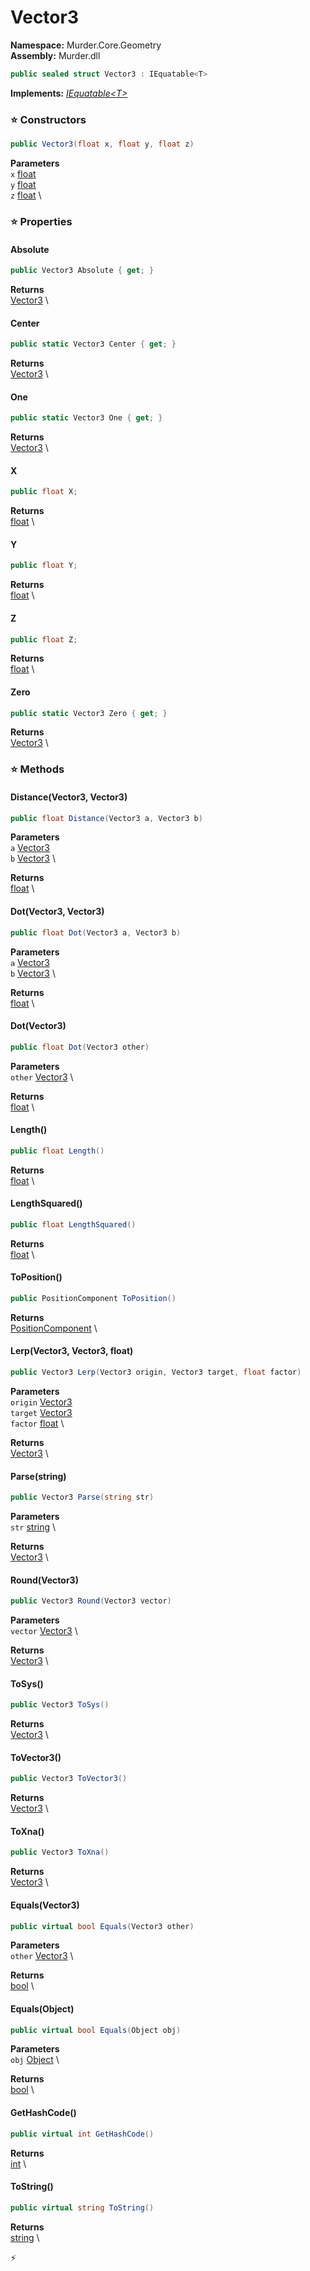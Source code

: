 # Vector3

**Namespace:** Murder.Core.Geometry \
**Assembly:** Murder.dll

```csharp
public sealed struct Vector3 : IEquatable<T>
```

**Implements:** _[IEquatable\<T\>](https://learn.microsoft.com/en-us/dotnet/api/System.IEquatable-1?view=net-7.0)_

### ⭐ Constructors
```csharp
public Vector3(float x, float y, float z)
```

**Parameters** \
`x` [float](https://learn.microsoft.com/en-us/dotnet/api/System.Single?view=net-7.0) \
`y` [float](https://learn.microsoft.com/en-us/dotnet/api/System.Single?view=net-7.0) \
`z` [float](https://learn.microsoft.com/en-us/dotnet/api/System.Single?view=net-7.0) \

### ⭐ Properties
#### Absolute
```csharp
public Vector3 Absolute { get; }
```

**Returns** \
[Vector3](/Murder/Core/Geometry/Vector3.html) \
#### Center
```csharp
public static Vector3 Center { get; }
```

**Returns** \
[Vector3](/Murder/Core/Geometry/Vector3.html) \
#### One
```csharp
public static Vector3 One { get; }
```

**Returns** \
[Vector3](/Murder/Core/Geometry/Vector3.html) \
#### X
```csharp
public float X;
```

**Returns** \
[float](https://learn.microsoft.com/en-us/dotnet/api/System.Single?view=net-7.0) \
#### Y
```csharp
public float Y;
```

**Returns** \
[float](https://learn.microsoft.com/en-us/dotnet/api/System.Single?view=net-7.0) \
#### Z
```csharp
public float Z;
```

**Returns** \
[float](https://learn.microsoft.com/en-us/dotnet/api/System.Single?view=net-7.0) \
#### Zero
```csharp
public static Vector3 Zero { get; }
```

**Returns** \
[Vector3](/Murder/Core/Geometry/Vector3.html) \
### ⭐ Methods
#### Distance(Vector3, Vector3)
```csharp
public float Distance(Vector3 a, Vector3 b)
```

**Parameters** \
`a` [Vector3](/Murder/Core/Geometry/Vector3.html) \
`b` [Vector3](/Murder/Core/Geometry/Vector3.html) \

**Returns** \
[float](https://learn.microsoft.com/en-us/dotnet/api/System.Single?view=net-7.0) \

#### Dot(Vector3, Vector3)
```csharp
public float Dot(Vector3 a, Vector3 b)
```

**Parameters** \
`a` [Vector3](/Murder/Core/Geometry/Vector3.html) \
`b` [Vector3](/Murder/Core/Geometry/Vector3.html) \

**Returns** \
[float](https://learn.microsoft.com/en-us/dotnet/api/System.Single?view=net-7.0) \

#### Dot(Vector3)
```csharp
public float Dot(Vector3 other)
```

**Parameters** \
`other` [Vector3](/Murder/Core/Geometry/Vector3.html) \

**Returns** \
[float](https://learn.microsoft.com/en-us/dotnet/api/System.Single?view=net-7.0) \

#### Length()
```csharp
public float Length()
```

**Returns** \
[float](https://learn.microsoft.com/en-us/dotnet/api/System.Single?view=net-7.0) \

#### LengthSquared()
```csharp
public float LengthSquared()
```

**Returns** \
[float](https://learn.microsoft.com/en-us/dotnet/api/System.Single?view=net-7.0) \

#### ToPosition()
```csharp
public PositionComponent ToPosition()
```

**Returns** \
[PositionComponent](/Murder/Components/PositionComponent.html) \

#### Lerp(Vector3, Vector3, float)
```csharp
public Vector3 Lerp(Vector3 origin, Vector3 target, float factor)
```

**Parameters** \
`origin` [Vector3](/Murder/Core/Geometry/Vector3.html) \
`target` [Vector3](/Murder/Core/Geometry/Vector3.html) \
`factor` [float](https://learn.microsoft.com/en-us/dotnet/api/System.Single?view=net-7.0) \

**Returns** \
[Vector3](/Murder/Core/Geometry/Vector3.html) \

#### Parse(string)
```csharp
public Vector3 Parse(string str)
```

**Parameters** \
`str` [string](https://learn.microsoft.com/en-us/dotnet/api/System.String?view=net-7.0) \

**Returns** \
[Vector3](/Murder/Core/Geometry/Vector3.html) \

#### Round(Vector3)
```csharp
public Vector3 Round(Vector3 vector)
```

**Parameters** \
`vector` [Vector3](/Murder/Core/Geometry/Vector3.html) \

**Returns** \
[Vector3](/Murder/Core/Geometry/Vector3.html) \

#### ToSys()
```csharp
public Vector3 ToSys()
```

**Returns** \
[Vector3](https://learn.microsoft.com/en-us/dotnet/api/System.Numerics.Vector3?view=net-7.0) \

#### ToVector3()
```csharp
public Vector3 ToVector3()
```

**Returns** \
[Vector3](https://docs.monogame.net/api/Microsoft.Xna.Framework.Vector3.html) \

#### ToXna()
```csharp
public Vector3 ToXna()
```

**Returns** \
[Vector3](https://docs.monogame.net/api/Microsoft.Xna.Framework.Vector3.html) \

#### Equals(Vector3)
```csharp
public virtual bool Equals(Vector3 other)
```

**Parameters** \
`other` [Vector3](/Murder/Core/Geometry/Vector3.html) \

**Returns** \
[bool](https://learn.microsoft.com/en-us/dotnet/api/System.Boolean?view=net-7.0) \

#### Equals(Object)
```csharp
public virtual bool Equals(Object obj)
```

**Parameters** \
`obj` [Object](https://learn.microsoft.com/en-us/dotnet/api/System.Object?view=net-7.0) \

**Returns** \
[bool](https://learn.microsoft.com/en-us/dotnet/api/System.Boolean?view=net-7.0) \

#### GetHashCode()
```csharp
public virtual int GetHashCode()
```

**Returns** \
[int](https://learn.microsoft.com/en-us/dotnet/api/System.Int32?view=net-7.0) \

#### ToString()
```csharp
public virtual string ToString()
```

**Returns** \
[string](https://learn.microsoft.com/en-us/dotnet/api/System.String?view=net-7.0) \



⚡